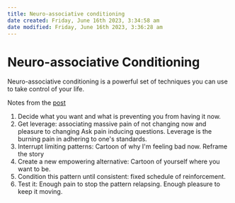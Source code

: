 ```yaml
---
title: Neuro-associative conditioning 
date created: Friday, June 16th 2023, 3:34:58 am
date modified: Friday, June 16th 2023, 3:36:28 am
---
```


# Neuro-associative Conditioning

Neuro-associative conditioning is a powerful set of techniques you can use to take control of your life.

Notes from the [post](https://www.tonyrobbins.com/personal-growth/neuro-associative-conditioning/)

1. Decide what you want and what is preventing you from having it now.
2. Get leverage: associating massive pain of not changing now and pleasure to changing Ask pain inducing questions. Leverage is the burning pain in adhering to one's standards.
3. Interrupt limiting patterns: Cartoon of why I'm feeling bad now. Reframe the story
4. Create a new empowering alternative: Cartoon of yourself where you want to be.
5. Condition this pattern until consistent: fixed schedule of reinforcement.
6. Test it: Enough pain to stop the pattern relapsing. Enough pleasure to keep it moving.
